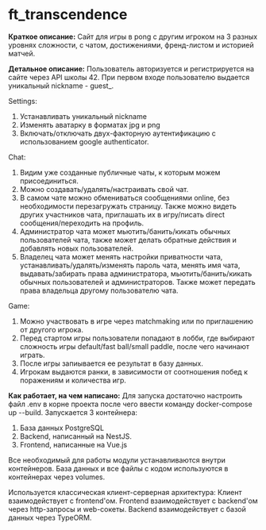 # ft_transcendence

**Краткое описание:**
Сайт для игры в pong с другим игроком на 3 разных уровнях сложности, с чатом, достижениями, френд-листом и историей матчей.

**Детальное описание:**
Пользователь авторизуется и регистрируется на сайте через API школы 42.
При первом входе пользователю выдается уникальный nickname - guest_<id>.

Settings:
  1. Устанавливать уникальный nickname
  2. Изменять аватарку в форматах jpg и png
  3. Включать/отключать двух-факторную аутентификацию с использованием google authenticator.
     
Chat:
  1. Видим уже созданные публичные чаты, к которым можем присоединиться.
  2. Можно создавать/удалять/настраивать свой чат.
  3. В самом чате можно обмениваться сообщениями online, без необходимости перезагружать страницу. Также можно видеть других участников чата, приглашать их в игру/писать direct сообщения/переходить на профиль.
  4. Администратор чата может мьютить/банить/кикать обычных пользователей чата, также может делать обратные действия и добавлять новых пользователей.
  5. Владелец чата может менять настройки приватности чата, устанавливать/удалять/изменять пароль чата, менять имя чата, выдавать/забирать права администратора, мьютить/банить/кикать обычных пользователей и        администраторов.
     Также может передать права владельца другому пользователю чата.

Game:
  1. Можно участвовать в игре через matchmaking или по приглашению от другого игрока.
  2. Перед стартом игры пользователи попадают в лобби, где выбирают сложность игры default/fast ball/small paddle, после чего начинают играть.
  3. После игры запиывается ее результат в базу данных.
  4. Игрокам выдаются ранки, в зависимости от соотношения побед к поражениям и количества игр.

**Как работает, на чем написано:**
Для запуска достаточно настроить файл .env в корне проекта после чего ввести команду docker-compose up --build.
Запускается 3 контейнера:
  1. База данных PostgreSQL
  2. Backend, написанный на NestJS.
  3. Frontend, написанные на Vue.js

Все необходимый для работы модули устанавливаются внутри контейнеров.
База данных и все файлы с кодом используются в контейнерах через volumes.

Используется классическая клиент-серверная архитектура:
Клиент взаимодействует с frontend'ом.
Frontend взаимодействует с backend'ом через http-запросы и web-сокеты.
Backend взаимодействует с базой данных через TypeORM.
